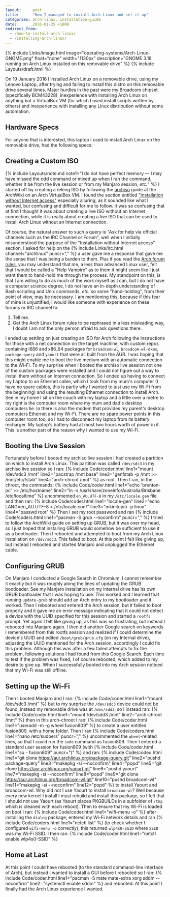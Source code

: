 ```yaml
---
layout:     post
title:      "How I managed to install Arch Linux and set it up"
categories: arch-linux, installation-guide
date:       2016-01-25 +1000
redirect_from:
  - /how-to-install-arch-linux/
  - /installing-arch-linux/
---
```

{% include Links/image.html image="operating-systems/Arch-Linux-GNOME.png" float="none" width="1130px" description="GNOME 3.18 running on Arch Linux installed on this removable drive" %}
{% include Layouts/draft.html %}

On 19 January 2016 I installed Arch Linux on a removable drive, using my Lenovo Laptop, after trying and failing to install this distro on this removable drive several times. Major hurdles in the past were my Broadcom chipset (specifically BCM43228), inexperience with installing Arch Linux on anything but a VirtualBox VM (for which I used install scripts written by others) and inexperience with installing any Linux distribution without some automation.

## Hardware Specs
For anyone that is interested, this laptop I used to install Arch Linux on the removable drive, had the following specs:
<script src="/js/b44fa06f1ed0075af0cc.js"></script>

## Creating a Custom ISO
{% include Layouts/note.md note1="I do not have perfect memory &mdash; I may have missed the odd command or mixed up when I ran the command, whether it be from the live session or from my Manjaro session, <i>etc.</i>" %}
I started off by creating a releng ISO by following the [archiso](https://wiki.archlinux.org/index.php/Archiso) guide at the ArchWiki on an Arch VirtualBox VM. I found the section entitled ["Installation without Internet access"](https://wiki.archlinux.org/index.php/Archiso#Installation_without_Internet_access) especially alluring, as it sounded like what I wanted, but confusing and difficult for me to follow. It was so confusing that at first I thought it was about creating a live ISO without an Internet connection, while it is really about creating a live ISO that can be used to install Arch Linux without an Internet connection.

Of course, the natural answer to such a query is "Ask for help via official channels such as the IRC Channel or Forum", well when I initially misunderstood the purpose of the "Installation without Internet access" section, I asked for help on the {% include Links/irc.html channel="archlinux" puncr="," %} a user gave me a response that gave me the sense that I was being a burden to them. Plus if you read the [Arch forum rules](https://bbs.archlinux.org/viewtopic.php?id=130309), you may understand that me, a less than advanced Linux user, felt that I would be called a "Help Vampire" as to them it might seem like I just want them to hand-hold me through the process. My standpoint on this, is that I am willing to do as much of the work myself as I can, but I do not have a computer science degree, I do not have an in-depth understanding of Bash scripting and Unix commands, *etc.* so some "hand-holding", from their point of view, may be necessary. I am mentioning this, because if this fear of mine is unjustified, I would like someone with experience on these forums or IRC channel to:
1. Tell me.
2. Get the Arch Linux forum rules to be rephrased in a less misleading way, I doubt I am not the only person afraid to ask questions there.

I ended up settling on just creating an ISO for Arch following the instructions for those with a net connection on the target machine, with custom repos containing i686 and x86_64 packages for `broadcom-wl`, `broadcom-wl-dkms`, `package-query` and `yaourt` that were all built from the AUR. I was hoping that this might enable me to boot the live medium with an automatic connection to the Wi-Fi. To my surprise when I booted the archiso live session not one of the custom packages were installed and I could not figure out a way to install them without an Internet connection. So I ended up having to connect my Laptop to an Ethernet cable, which I took from my mum's computer (I have no spare cables, this is partly why I wanted to just use my Wi-Fi from the beginning) and using the resulting Ethernet connection to install Arch. See in my home I sit on the couch with my laptop and a little over a metre to my right is the computer room where my mum and dad's desktop computers lie. In there is also the modem that provides my parent's desktop computers Ethernet and my Wi-Fi. There are no spare power points in this computer room too, so I had to disconnect my laptop from its battery recharger. My laptop's battery had at most two hours worth of power in it. This is another part of the reason why I wanted to use my Wi-Fi.

## Booting the Live Session
Fortunately before I booted my archiso live session I had created a partition on which to install Arch Linux. This partition was called `/dev/sdc3` in my archiso live session so I ran:
{% include Code/coder.html line1="mount /dev/sdc3 /mnt" line2="pacstrap /mnt base" line3="genfstab -p /mnt >> /mnt/etc/fstab" line4="arch-chroot /mnt" %}
as root. Then I ran, in the chroot, the commands:
{% include Code/coder.html line1="echo 'brenton-pc' >> /etc/hostname" line2="ln -s /usr/share/zoneinfo/Australia/Brisbane /etc/localtime" %}
uncommented `en_AU.UTF-8` in my `/etc/locale.gen` file and then ran:
{% include Code/coder.html line1="locale-gen" line2="echo LANG=en_AU.UTF-8 > /etc/locale.conf" line3="mkinitcpio -p linux" line4="passwd root" %}
Then I set my root password and ran {% include Code/coders.html line1="pacman -S grub --noconfirm" puncr="," %} I tried to follow the ArchWiki guide on setting up GRUB, but it was over my head, so I just hoped that installing GRUB would somehow be sufficient to use it as a bootloader. Then I rebooted and attempted to boot from my Arch Linux installation on `/dev/sdc3`. This failed to boot. At this point I felt like giving up, but instead I rebooted and started Manjaro and unplugged the Ethernet cable.

## Configuring GRUB
On Manjaro I conducted a Google Search in Chromium, I cannot remember it exactly but it was roughly along the lines of updating the GRUB bootloader. See my Manjaro installation on my internal drive has its own GRUB bootloader that I was hoping to use. This worked and I learned that running `update-grub` should add an Arch entry to my bootloader and it worked. Then I rebooted and entered the Arch session, but it failed to boot properly and it gave me an error message indicating that it could not detect a device with the UUID specified for this session and started a `rootfs` prompt. Yet again I felt like giving up, as this was so frustrating, but instead I rebooted into Manjaro again. I then did another Google search on keywords I remembered from this rootfs session and realized if I could determine the device's UUID and edited `/boot/grub/grub.cfg` (on my Internal drive), adjusting the UUID mentioned for the Arch session, accordingly I could fix this problem. Although this was after a few failed attempts to fix the problem, following solutions I had found from this Google Search. Each time to test if the problem was fixed, I of course rebooted, which added to my desire to give up. When I successfully booted into my Arch session noticed that my Wi-Fi was still offline.

## Setting up the Wi-Fi
Then I booted Manjaro and I ran:
{% include Code/coder.html line1="mount /dev/sdc3 /mnt" %}
but to my surprise the `/dev/sdc3` device could not be found, instead my removable drive was at `/dev/sdd3`, so I instead ran:
{% include Code/coder.html line1="mount /dev/sdd3 /mnt" line2="arch-chroot /mnt" %}
then in this arch-chroot I ran:
{% include Code/coder.html line1="useradd -m -g wheel fusion809" %}
to create a user entitled fusion809, with a home folder. Then I ran {% include Code/coders.html line1="nano /etc/sudoers" puncr="," %} uncommented the `wheel`-related lines, so that I could run the `sudo` command as fusion809. Then I entered a standard user session for fusion809 (with {% include Code/coder.html line1="su - fusion809" puncr=")" %} and ran:
{% include Code/codeu.html line1="git clone https://aur.archlinux.org/package-query.git" line2="pushd package-query" line3="makepkg -si --noconfirm" line4="popd" line5="git clone https://aur.archlinux.org/yaourt.git" line6="pushd yaourt" line7="makepkg -si --noconfirm" line8="popd" line9="git clone https://aur.archlinux.org/broadcom-wl.git" line10="pushd broadcom-wl" line11="makepkg -si --noconfirm" line12="popd" %}
to install Yaourt and broadcom-wl. Why did not I use Yaourt to install `broadcom-wl`? Well because every new kernel I install I must rebuild and install this package, so I felt that I should not use Yaourt (as Yaourt places PKGBUILDs in a subfolder of `/tmp` which is cleaned with each reboot). Then to ensure that my Wi-Fi is loaded on boot I ran:
{% include Code/coder.html line1="wifi-menu -o" %}
after installing the `dialog` package, entered my Wi-Fi network details and ran {% include Code/coders.html line1="netctl list" %} (to check whether I configured `wifi-menu -o` correctly), this returned `wlp4s0-SSID` where `SSID` was my Wi-Fi SSID. I then ran:
{% include Code/coder.html line1="netctl enable wlp4s0-SSID" %}

## Home at Last
At this point I could have rebooted (to the standard command-line interface of Arch), but instead I wanted to install a GUI before I rebooted so I ran:
{% include Code/coder.html line1="pacman -S mate mate-extra xorg sddm --noconfirm" line2="systemctl enable sddm" %}
and rebooted. At this point I finally had the Arch Linux experience I wanted.
